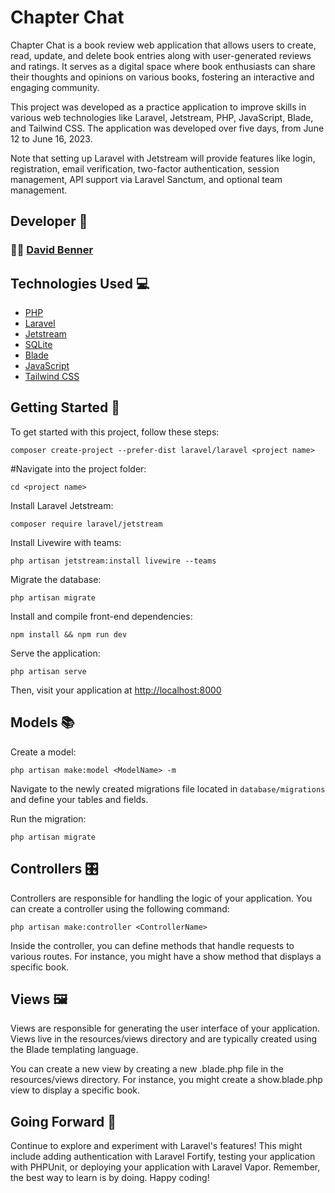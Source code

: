 # Chapter Chat

Chapter Chat is a book review web application that allows users to create, read, update, and delete book entries along with user-generated reviews and ratings. It serves as a digital space where book enthusiasts can share their thoughts and opinions on various books, fostering an interactive and engaging community.

This project was developed as a practice application to improve skills in various web technologies like Laravel, Jetstream, PHP, JavaScript, Blade, and Tailwind CSS. The application was developed over five days, from June 12 to June 16, 2023.

Note that setting up Laravel with Jetstream will provide features like login, registration, email verification, two-factor authentication, session management, API support via Laravel Sanctum, and optional team management.

## Developer 🤝

### 🧑‍💻 [David Benner](https://github.com/davebenner14)

## Technologies Used 💻

-   [PHP](https://www.php.net/)
-   [Laravel](https://laravel.com/)
-   [Jetstream](https://jetstream.laravel.com/)
-   [SQLite](https://www.sqlite.org/index.html)
-   [Blade](https://laravel.com/docs/8.x/blade)
-   [JavaScript](https://developer.mozilla.org/en-US/docs/Web/JavaScript)
-   [Tailwind CSS](https://tailwindcss.com/)

## Getting Started 🚀

To get started with this project, follow these steps:

`composer create-project --prefer-dist laravel/laravel <project name>`

#Navigate into the project folder:

`cd <project name>`

Install Laravel Jetstream:

`composer require laravel/jetstream`

Install Livewire with teams:

`php artisan jetstream:install livewire --teams`

Migrate the database:

`php artisan migrate`

Install and compile front-end dependencies:

`npm install && npm run dev`

Serve the application:

`php artisan serve`

Then, visit your application at [http://localhost:8000](http://localhost:8000)

## Models 📚

Create a model:

`php artisan make:model <ModelName> -m`

Navigate to the newly created migrations file located in `database/migrations` and define your tables and fields.

Run the migration:

`php artisan migrate`

## Controllers 🎛️

Controllers are responsible for handling the logic of your application. You can create a controller using the following command:

`php artisan make:controller <ControllerName>`

Inside the controller, you can define methods that handle requests to various routes. For instance, you might have a show method that displays a specific book.

## Views 🖼️

Views are responsible for generating the user interface of your application. Views live in the resources/views directory and are typically created using the Blade templating language.

You can create a new view by creating a new .blade.php file in the resources/views directory. For instance, you might create a show.blade.php view to display a specific book.

## Going Forward 🚀

Continue to explore and experiment with Laravel's features! This might include adding authentication with Laravel Fortify, testing your application with PHPUnit, or deploying your application with Laravel Vapor. Remember, the best way to learn is by doing. Happy coding!
